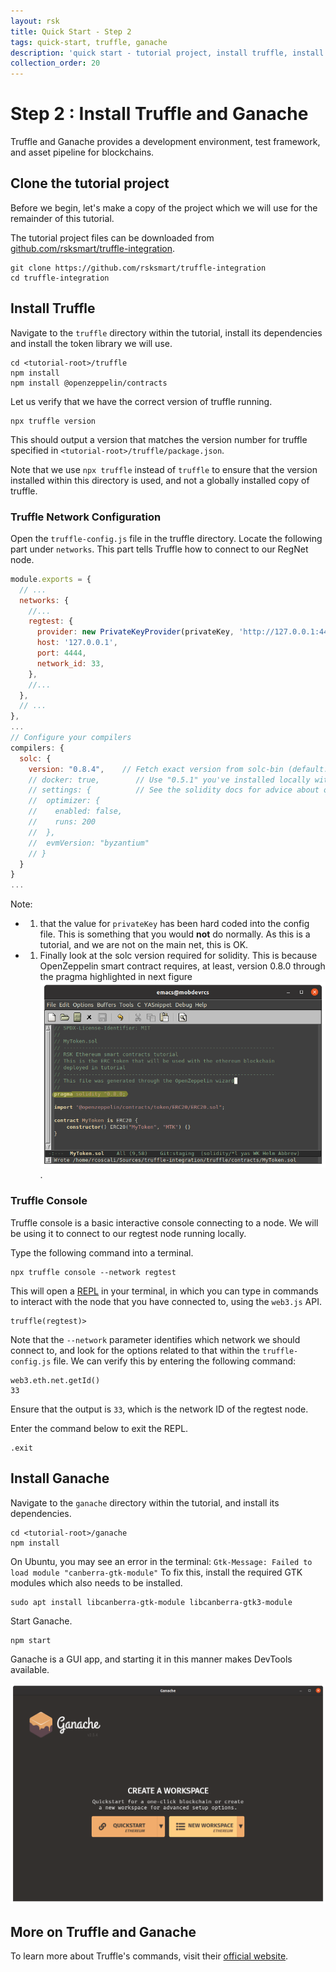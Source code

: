 ```yaml
---
layout: rsk
title: Quick Start - Step 2
tags: quick-start, truffle, ganache
description: 'quick start - tutorial project, install truffle, install ganache'
collection_order: 20
---
```


# Step 2 : Install Truffle and Ganache

Truffle and Ganache provides a development environment, test framework, and asset pipeline for blockchains.

## Clone the tutorial project

Before we begin, let's make a copy of the project
which we will use for the remainder of this tutorial.

The tutorial project files can be downloaded from
[github.com/rsksmart/truffle-integration](https://github.com/rsksmart/truffle-integration).

```shell
git clone https://github.com/rsksmart/truffle-integration
cd truffle-integration

```

## Install Truffle

Navigate to the `truffle` directory within the tutorial, install its dependencies and install the token library we will use.

```shell
cd <tutorial-root>/truffle
npm install
npm install @openzeppelin/contracts
```

Let us verify that we have the correct version of truffle running.

```shell
npx truffle version
```

This should output a version that matches the version number for truffle specified
in `<tutorial-root>/truffle/package.json`.

Note that we use `npx truffle` instead of `truffle` to ensure that the version installed within this directory is used,
and not a globally installed copy of truffle.

### Truffle Network Configuration

Open the `truffle-config.js` file in the truffle directory. Locate the following part under `networks`.
This part tells Truffle how to connect to our RegNet node.

```javascript
module.exports = {
  // ...
  networks: {
    //...
    regtest: {
      provider: new PrivateKeyProvider(privateKey, 'http://127.0.0.1:4444'),
      host: '127.0.0.1',
      port: 4444,
      network_id: 33,
    },
    //...
  },
  // ...
},
...
// Configure your compilers
compilers: {
  solc: {
    version: "0.8.4",    // Fetch exact version from solc-bin (default: truffle's version)
    // docker: true,        // Use "0.5.1" you've installed locally with docker (default: false)
    // settings: {          // See the solidity docs for advice about optimization and evmVersion
    //  optimizer: {
    //    enabled: false,
    //    runs: 200
    //  },
    //  evmVersion: "byzantium"
    // }
  }
}
...
```

Note: 
 - 1. that the value for `privateKey` has been hard coded into the config file. This is something that you would **not** do normally. As this is a tutorial, and we are not on the main net, this is OK.
 - 1. Finally look at the solc version required for solidity. This is because OpenZeppelin smart contract requires, at least, version 0.8.0 through the pragma highlighted in next figure
[![Highlighted pragma in MyToken.sol source file](/dist/images/MyToken.sol-source.png)](https://raw.githubusercontent.com/rcoscali/truffle-integration/staging/truffle/contracts/MyToken.sol).

### Truffle Console

Truffle console is a basic interactive console connecting to a node.
We will be using it to connect to our regtest node running locally.

Type the following command into a terminal.

```shell
npx truffle console --network regtest
```

This will open a [REPL](https://en.wikipedia.org/wiki/Read%E2%80%93eval%E2%80%93print_loop)
in your terminal, in which you can type in commands to interact with
the node that you have connected to, using the `web3.js` API.

```text
truffle(regtest)>
```

Note that the `--network` parameter identifies which network we should connect to,
and look for the options related to that within the `truffle-config.js` file.
We can verify this by entering the following command:

```nodejs-repl
web3.eth.net.getId()
33
```

Ensure that the output is `33`, which is the network ID of the regtest node.

Enter the command below to exit the REPL.

```nodejs-repl
.exit
```

## Install Ganache

Navigate to the `ganache` directory within the tutorial, and install its dependencies.

```shell
cd <tutorial-root>/ganache
npm install
```

On Ubuntu, you may see an error in the terminal: `Gtk-Message: Failed to load module "canberra-gtk-module"`
To fix this, install the required GTK modules which also needs to be installed.

```shell
sudo apt install libcanberra-gtk-module libcanberra-gtk3-module
```

Start Ganache.

```shell
npm start
```

Ganache is a GUI app, and starting it in this manner makes DevTools available.

![Ganache with DevTools](/dist/images/Enter-ganache.png)

## More on Truffle and Ganache

To learn more about Truffle's commands, visit their [official website](https://www.trufflesuite.com/docs/truffle/overview).
